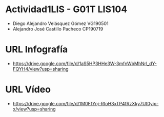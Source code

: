 # Actividad1LIS - G01T LIS104
- Diego Alejandro Velásquez Gómez VG190501
- Alejandro José Castillo Pacheco CP190719
# URL Infografía
- https://drive.google.com/file/d/1aS5HP3HHe3W-3mfnWbMhNrl_dY-FQYH4/view?usp=sharing
# URL Vídeo
- https://drive.google.com/file/d/1M0FfYnj-RtoH3xTP4fRzXky7Ut0yip-x/view?usp=sharing
